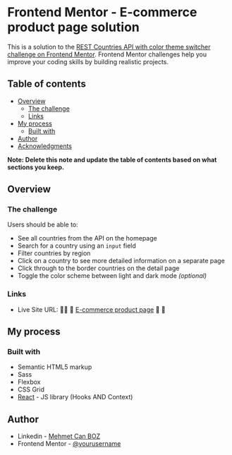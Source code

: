 # Frontend Mentor - E-commerce product page solution

This is a solution to the [REST Countries API with color theme switcher challenge on Frontend Mentor](https://www.frontendmentor.io/challenges/ecommerce-product-page-UPsZ9MJp6). Frontend Mentor challenges help you improve your coding skills by building realistic projects.

## Table of contents

- [Overview](#overview)
  - [The challenge](#the-challenge)
  - [Links](#links)
- [My process](#my-process)
  - [Built with](#built-with)
- [Author](#author)
- [Acknowledgments](#acknowledgments)

**Note: Delete this note and update the table of contents based on what sections you keep.**

## Overview

### The challenge

Users should be able to:

- See all countries from the API on the homepage
- Search for a country using an `input` field
- Filter countries by region
- Click on a country to see more detailed information on a separate page
- Click through to the border countries on the detail page
- Toggle the color scheme between light and dark mode _(optional)_

### Links

- Live Site URL: 🧑‍💻 📍 [E-commerce product page](https://dreamy-turing-964bec.netlify.app/) 📢 📌

## My process

### Built with

- Semantic HTML5 markup
- Sass
- Flexbox
- CSS Grid
- [React](https://reactjs.org/) - JS library (Hooks AND Context)

## Author

- Linkedin - [Mehmet Can BOZ](https://www.linkedin.com/in/mehmet-can-boz/)
- Frontend Mentor - [@yourusername](https://www.frontendmentor.io/profile/MehmetCanBOZ)
